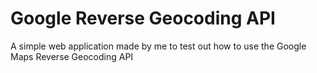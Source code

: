 # Google Reverse Geocoding API
A simple web application made by me to test out how to use the Google Maps Reverse Geocoding API
